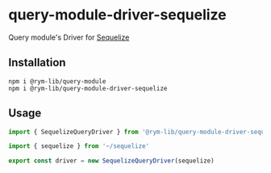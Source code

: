 # query-module-driver-sequelize

Query module's Driver for [Sequelize](https://github.com/sequelize/sequelize)

## Installation

```
npm i @rym-lib/query-module
npm i @rym-lib/query-module-driver-sequelize
```

## Usage

```ts
import { SequelizeQueryDriver } from '@rym-lib/query-module-driver-sequelize'

import { sequelize } from '~/sequelize'

export const driver = new SequelizeQueryDriver(sequelize)
```
